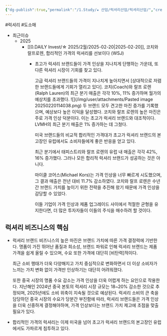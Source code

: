 ```yaml
---
{"dg-publish":true,"permalink":"/1.Study/★ 산업/럭셔리산업/럭셔리산업/","created":"2024-11-20T21:02:27.929+09:00","updated":"2025-06-03T20:07:20.036+09:00"}
---
```


#럭셔리 #도소매 

- 최근이슈 
	- 2025
		- [[0.DAILY Invest/☆ 2025/2월/2025-02-20\|2025-02-20]], 코치와 랄프로렌, 합리적인 가격의 럭셔리를 선보이다 (WSJ)
			- 초고가 럭셔리 브랜드들이 가격 인상을 지나치게 단행하는 가운데, 또 다른 럭셔리 시장이 기회를 찾고 있다. 
			  
			  고급 럭셔리 브랜드들의 가격이 지나치게 높아지면서 [상대적으로 저렴한 브랜드들에게 기회가 열리고 있다]. 코치(Coach)와 랄프 로렌(Ralph Lauren)의 최근 분기 매출은 각각 10%, 11% 증가하며 월가의 예상치를 초과했다. 
			  ![](/img/user/attachments/Pasted image 20250220114038.png)
			  두 브랜드 모두 견고한 마진 증가를 기록했으며, 예상보다 높은 이익을 달성했다. 코치와 랄프 로렌의 높은 마진은 주로 가격 인상 덕분이다. 이는 초고가 럭셔리 브랜드와 대조적이다. LVMH의 최근 분기 매출은 1% 증가하는 데 그쳤다.
			  
			  미국 브랜드들의 비교적 합리적인 가격대가 초고가 럭셔리 브랜드의 본고장인 유럽에서도 소비자들에게 좋은 반응을 얻고 있다. 
			  
			  최근 분기에서 태피스트리와 랄프 로렌의 유럽 내 매출은 각각 42%, 16% 증가했다. 그러나 모든 합리적 럭셔리 브랜드가 성공하는 것은 아니다. 
			  
			  마이클 코어스(Michael Kors)는 가격 인상을 너무 빠르게 시도했으며, 그 결과 매출은 전년 대비 11.7% 감소하였다. 코치와 랄프 로렌은 수년간 브랜드 가치를 높이기 위한 전략을 추진해 왔기 때문에 가격 인상을 감당할 수 있었다. 
			  
			  이들 기업이 가격 인상과 제품 업그레이드 사이에서 적절한 균형을 유지한다면, 더 많은 투자자들이 이들의 주식을 매수하려 할 것이다.

## 럭셔리 비즈니스의 핵심

- 럭셔리 브랜드 비즈니스의 높은 마진은 브랜드 가치에 따른 가격 결정력에 기반한다. 명품이 가진 뛰어난 품질과 희소성, 브랜드 파워로 인해 럭셔리 브랜드는 제품 가격을 쉽게 올릴 수 있으며, 수요 또한 가격에 대단히 [비탄력]적이다.
  
  최근 소비 행태가 더욱 다양해지고 가치 중심적으로 변화하면서 더 이상 소비자가 느끼는 가치 변화 없이 가격만 인상하기는 대단히 어려워졌다.
  
  또한 중국 시장의 명품 수요 감소는 가격 인상을 더욱 어렵게 하는 요인으로 작용한다. 지난해인 2024년 중국 본토의 럭셔리 시장 규모는 18~20% 감소한 것으로 추정되며, 2025년에도 소비 위축이 지속될 것으로 예상된다. 럭셔리 소비의 큰 축을 담당하던 중국 시장의 수요가 당분간 부진함에 따라, 럭셔리 브랜드들은 가격 인상을 더욱 신중하게 결정해야하며, 가격 인상보다는 브랜드 가치 제고에 초점을 맞출 필요가 있다.
  
- 합리적인 가격의 럭셔리는 이제 미국을 넘어 초고가 럭셔리 브랜드의 본고장인 유럽에서도 가파르게 침투하고 있다.
